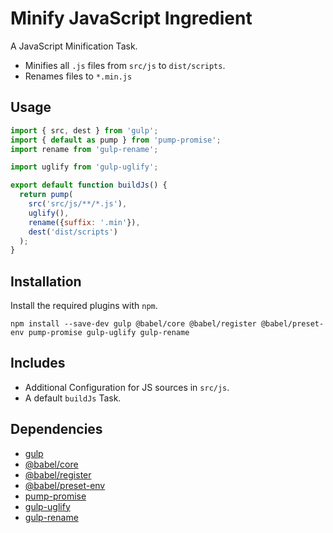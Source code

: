Minify JavaScript Ingredient
================================================================================

A JavaScript Minification Task.

- Minifies all `.js` files from `src/js` to `dist/scripts`.
- Renames files to `*.min.js`

Usage
--------------------------------------------------------------------------------

```javascript
import { src, dest } from 'gulp';
import { default as pump } from 'pump-promise';
import rename from 'gulp-rename';

import uglify from 'gulp-uglify';

export default function buildJs() {
  return pump(
    src('src/js/**/*.js'),
    uglify(),
    rename({suffix: '.min'}),
    dest('dist/scripts')
  );
}
```

Installation
--------------------------------------------------------------------------------

Install the required plugins with `npm`.

`npm install --save-dev gulp @babel/core @babel/register @babel/preset-env pump-promise gulp-uglify gulp-rename`

Includes
--------------------------------------------------------------------------------

- Additional Configuration for JS sources in `src/js`.
- A default `buildJs` Task.

Dependencies
--------------------------------------------------------------------------------

- [gulp](https://www.npmjs.com/package/gulp)
- [@babel/core](https://www.npmjs.com/package/@babel/core)
- [@babel/register](https://www.npmjs.com/package/@babel/register)
- [@babel/preset-env](https://www.npmjs.com/package/@babel/preset-env)
- [pump-promise](https://www.npmjs.com/package/pump-promise)
- [gulp-uglify](https://www.npmjs.com/package/gulp-uglify)
- [gulp-rename](https://www.npmjs.com/package/gulp-rename)
